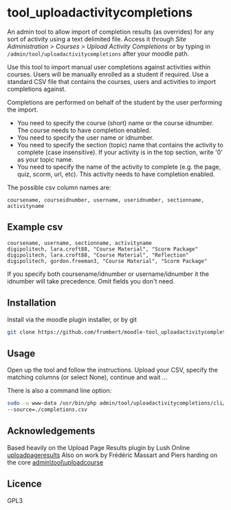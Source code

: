 # tool_uploadactivitycompletions

An admin tool to allow import of completion results (as overrides) for any sort of activity using a text delimited file. Access it through *Site Administration > Courses > Upload Activity Completions* or by typing in `/admin/tool/uploadactivitycompletions` after your moodle path.

Use this tool to import manual user completions against activities within courses. Users will be manually enrolled as a student if required. Use a standard CSV file that contains the courses, users and activities to import completions against.

Completions are performed on behalf of the student by the user performing the import.

* You need to specify the course (short) name or the course idnumber. The course needs to have completion enabled.
* You need to specify the user name or idnumber.
* You need to specify the section (topic) name that contains the activity to complete (case insensitive). If your activity is in the top section, write '0' as your topic name.
* You need to specify the name of the activity to complete (e.g. the page, quiz, scorm, url, etc). This activity needs to have completion enabled.

The possible csv column names are:

```csv
coursename, courseidnumber, username, useridnumber, sectionname, activityname
```

## Example csv

```csv
coursename, username, sectionname, activityname
digipolitech, lara.croft88, "Course Material", "Scorm Package"
digipolitech, lara.croft88, "Course Material", "Reflection"
digipolitech, gordon.freeman3, "Course Material", "Scorm Package"
```


If you specify both coursename/idnumber or username/idnumber it the idnumber will take precedence. Omit fields you don't need.

## Installation

Install via the moodle plugin installer, or by git

```sh
git clone https://github.com/frumbert/moodle-tool_uploadactivitycompletions.git admin/tool/uploadactivitycompletions
```

## Usage

Open up the tool and follow the instructions. Upload your CSV, specify the matching columns (or select None), continue and wait ...

There is also a command line option:

```sh
sudo -u www-data /usr/bin/php admin/tool/uploadactivitycompletions/cli/uploadactivitycompletions.php
--source=./completions.csv
```


## Acknowledgements

Based heavily on the Upload Page Results plugin by Lush Online [uploadpageresults](https://github.com/lushonline/moodle-tool_uploadpageresults)
Also on work by Frédéric Massart and Piers harding on the core [admin\tool\uploadcourse](https://github.com/moodle/moodle/tree/master/admin/tool/uploadcourse)

## Licence

GPL3